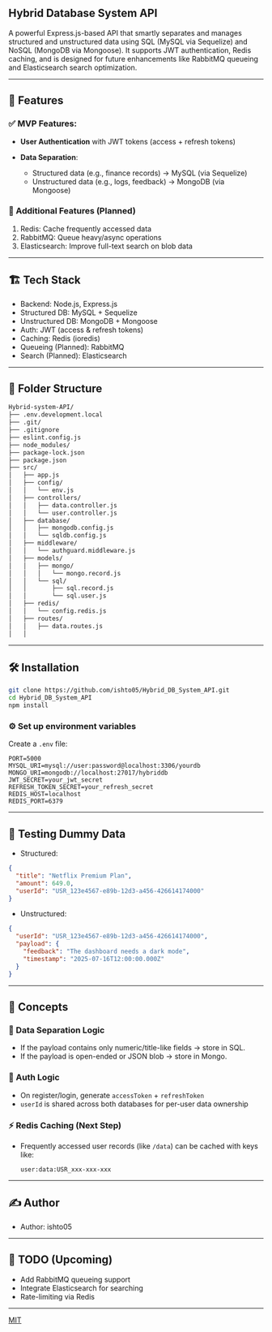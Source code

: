 ## Hybrid Database System API

A powerful Express.js-based API that smartly separates and manages structured and unstructured data using SQL (MySQL via Sequelize) and NoSQL (MongoDB via Mongoose). It supports JWT authentication, Redis caching, and is designed for future enhancements like RabbitMQ queueing and Elasticsearch search optimization.

---

## 🚀 Features

### ✅ MVP Features:

* **User Authentication** with JWT tokens (access + refresh tokens)
* **Data Separation**:

  * Structured data (e.g., finance records) → MySQL (via Sequelize)
  * Unstructured data (e.g., logs, feedback) → MongoDB (via Mongoose)

### 🧠 Additional Features (Planned)

1. Redis: Cache frequently accessed data
2. RabbitMQ: Queue heavy/async operations
3. Elasticsearch: Improve full-text search on blob data

---

## 🏗 Tech Stack

* Backend: Node.js, Express.js
* Structured DB: MySQL + Sequelize
* Unstructured DB: MongoDB + Mongoose
* Auth: JWT (access & refresh tokens)
* Caching: Redis (ioredis)
* Queueing (Planned): RabbitMQ
* Search (Planned): Elasticsearch

---

## 📁 Folder Structure

```bash
Hybrid-system-API/
├── .env.development.local
├── .git/
├── .gitignore
├── eslint.config.js
├── node_modules/
├── package-lock.json
├── package.json
├── src/
│   ├── app.js
│   ├── config/
│   │   └── env.js
│   ├── controllers/
│   │   ├── data.controller.js
│   │   └── user.controller.js
│   ├── database/
│   │   ├── mongodb.config.js
│   │   └── sqldb.config.js
│   ├── middleware/
│   │   └── authguard.middleware.js
│   ├── models/
│   │   ├── mongo/
│   │   │   └── mongo.record.js
│   │   └── sql/
│   │       ├── sql.record.js
│   │       └── sql.user.js
│   ├── redis/
│   │   └── config.redis.js
│   ├── routes/
│   │   ├── data.routes.js
│   │

```

---

## 🛠 Installation

```bash
git clone https://github.com/ishto05/Hybrid_DB_System_API.git
cd Hybrid_DB_System_API
npm install
```

### ⚙️ Set up environment variables

Create a `.env` file:

```env
PORT=5000
MYSQL_URI=mysql://user:password@localhost:3306/yourdb
MONGO_URI=mongodb://localhost:27017/hybriddb
JWT_SECRET=your_jwt_secret
REFRESH_TOKEN_SECRET=your_refresh_secret
REDIS_HOST=localhost
REDIS_PORT=6379
```

---

## 🧪 Testing Dummy Data

* Structured:

```json
{
  "title": "Netflix Premium Plan",
  "amount": 649.0,
  "userId": "USR_123e4567-e89b-12d3-a456-426614174000"
}
```

* Unstructured:

```json
{
  "userId": "USR_123e4567-e89b-12d3-a456-426614174000",
  "payload": {
    "feedback": "The dashboard needs a dark mode",
    "timestamp": "2025-07-16T12:00:00.000Z"
  }
}
```

---

## 🧠 Concepts

### 🔄 Data Separation Logic

* If the payload contains only numeric/title-like fields → store in SQL.
* If the payload is open-ended or JSON blob → store in Mongo.

### 🔐 Auth Logic

* On register/login, generate `accessToken` + `refreshToken`
* `userId` is shared across both databases for per-user data ownership

### ⚡ Redis Caching (Next Step)

* Frequently accessed user records (like `/data`) can be cached with keys like:

  ```
  user:data:USR_xxx-xxx-xxx
  ```

---

## ✍️ Author

* Author: ishto05


---

## 📌 TODO (Upcoming)

* Add RabbitMQ queueing support
* Integrate Elasticsearch for searching
* Rate-limiting via Redis

---

[MIT](LICENSE)
